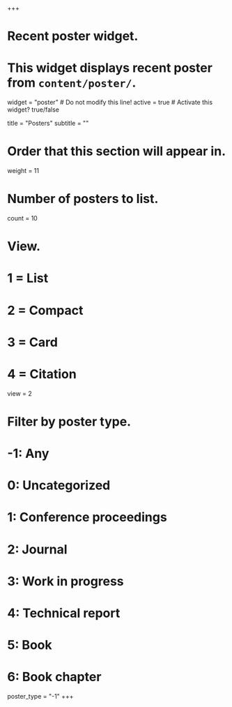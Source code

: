+++
# Recent poster widget.
# This widget displays recent poster from `content/poster/`.
widget = "poster"  # Do not modify this line!
active = true  # Activate this widget? true/false

title = "Posters"
subtitle = ""

# Order that this section will appear in.
weight = 11

# Number of posters to list.
count = 10

# View.
#   1 = List
#   2 = Compact
#   3 = Card
#   4 = Citation
view = 2

# Filter by poster type.
# -1: Any
#  0: Uncategorized
#  1: Conference proceedings
#  2: Journal
#  3: Work in progress
#  4: Technical report
#  5: Book
#  6: Book chapter
poster_type = "-1"
+++